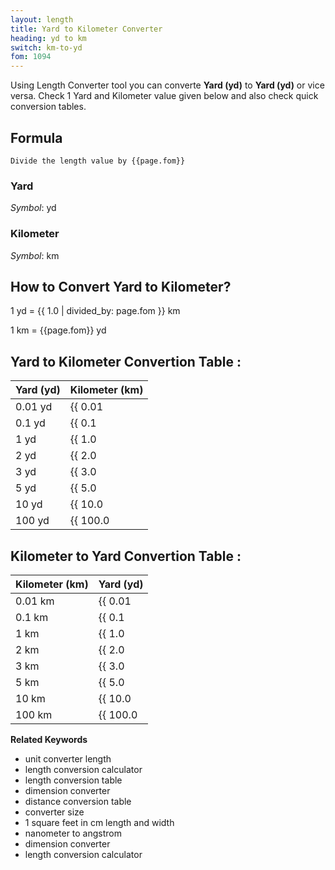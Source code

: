 ```yaml
---
layout: length
title: Yard to Kilometer Converter
heading: yd to km
switch: km-to-yd
fom: 1094
---
```


Using Length Converter tool you can converte **Yard (yd)** to **Yard (yd)** or vice versa. Check 1 Yard and Kilometer value given below and also check quick conversion tables.

## Formula
`Divide the length value by {{page.fom}}`

### Yard
*Symbol*: yd

### Kilometer
*Symbol*: km

## How to Convert Yard to Kilometer?
1 yd = {{ 1.0 | divided_by: page.fom }} km

1 km = {{page.fom}} yd

## Yard to Kilometer Convertion Table :

| Yard (yd) | Kilometer (km) |
| ---- | ---- |
| 0.01 yd | {{ 0.01 | divided_by: page.fom | round: 12 }} km |
| 0.1 yd | {{ 0.1 | divided_by: page.fom | round: 12 }} km |
| 1 yd | {{ 1.0 | divided_by: page.fom | round: 12 }} km |
| 2 yd | {{ 2.0 | divided_by: page.fom | round: 12 }} km |
| 3 yd | {{ 3.0 | divided_by: page.fom | round: 12 }} km |
| 5 yd | {{ 5.0 | divided_by: page.fom | round: 12 }} km |
| 10 yd | {{ 10.0 | divided_by: page.fom | round: 12 }} km |
| 100 yd | {{ 100.0 | divided_by: page.fom | round: 12 }} km |

## Kilometer to Yard Convertion Table :

| Kilometer (km) | Yard (yd) |
| ---- | ---- |
| 0.01 km | {{ 0.01 | times: page.fom | round: 12 }} yd |
| 0.1 km | {{ 0.1 | times: page.fom | round: 12 }} yd |
| 1 km | {{ 1.0 | times: page.fom | round: 12 }} yd |
| 2 km | {{ 2.0 | times: page.fom | round: 12 }} yd |
| 3 km | {{ 3.0 | times: page.fom | round: 12 }} yd |
| 5 km | {{ 5.0 | times: page.fom | round: 12 }} yd |
| 10 km | {{ 10.0 | times: page.fom | round: 12 }} yd |
| 100 km | {{ 100.0 | times: page.fom | round: 12 }} yd |

<script>
selectInput[6].selected = true
selectOutput[8].selected = true
</script>

  **Related Keywords**

  <ul class='relatedKeyword'>
    <li>unit converter length</li>
    <li>length conversion calculator</li>
    <li>length conversion table</li>
    <li>dimension converter</li>
    <li>distance conversion table</li>
    <li>converter size</li>
    <li>1 square feet in cm length and width</li>
    <li>nanometer to angstrom</li>
    <li>dimension converter</li>
    <li>length conversion calculator</li>
  </ul>
  